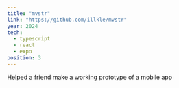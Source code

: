```yaml
---
title: "mvstr"
link: "https://github.com/illkle/mvstr"
year: 2024
tech:
  - typescript
  - react
  - expo
position: 3
---
```


Helped a friend make a working prototype of a mobile app
